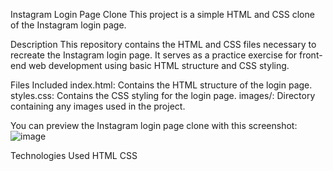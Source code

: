 Instagram Login Page Clone
This project is a simple HTML and CSS clone of the Instagram login page.

Description
This repository contains the HTML and CSS files necessary to recreate the Instagram login page. It serves as a practice exercise for front-end web development using basic HTML structure and CSS styling.

Files Included
index.html: Contains the HTML structure of the login page.
styles.css: Contains the CSS styling for the login page.
images/: Directory containing any images used in the project.



You can preview the Instagram login page clone with this screenshot:
![image](https://github.com/pritidubey82/Instagram/assets/144259538/d378e585-d9d6-4369-9263-f7aad4a27e03)



Technologies Used
HTML
CSS
